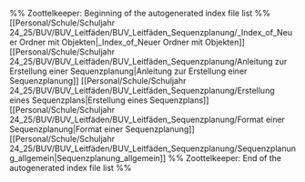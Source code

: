 %% Zoottelkeeper: Beginning of the autogenerated index file list  %%
 [[Personal/Schule/Schuljahr 24_25/BUV/BUV_Leitfäden/BUV_Leitfäden_Sequenzplanung/_Index_of_Neuer Ordner mit Objekten|_Index_of_Neuer Ordner mit Objekten]]
 [[Personal/Schule/Schuljahr 24_25/BUV/BUV_Leitfäden/BUV_Leitfäden_Sequenzplanung/Anleitung zur Erstellung einer Sequenzplanung|Anleitung zur Erstellung einer Sequenzplanung]]
 [[Personal/Schule/Schuljahr 24_25/BUV/BUV_Leitfäden/BUV_Leitfäden_Sequenzplanung/Erstellung eines Sequenzplans|Erstellung eines Sequenzplans]]
 [[Personal/Schule/Schuljahr 24_25/BUV/BUV_Leitfäden/BUV_Leitfäden_Sequenzplanung/Format einer Sequenzplanung|Format einer Sequenzplanung]]
 [[Personal/Schule/Schuljahr 24_25/BUV/BUV_Leitfäden/BUV_Leitfäden_Sequenzplanung/Sequenzplanung_allgemein|Sequenzplanung_allgemein]]
%% Zoottelkeeper: End of the autogenerated index file list  %%
